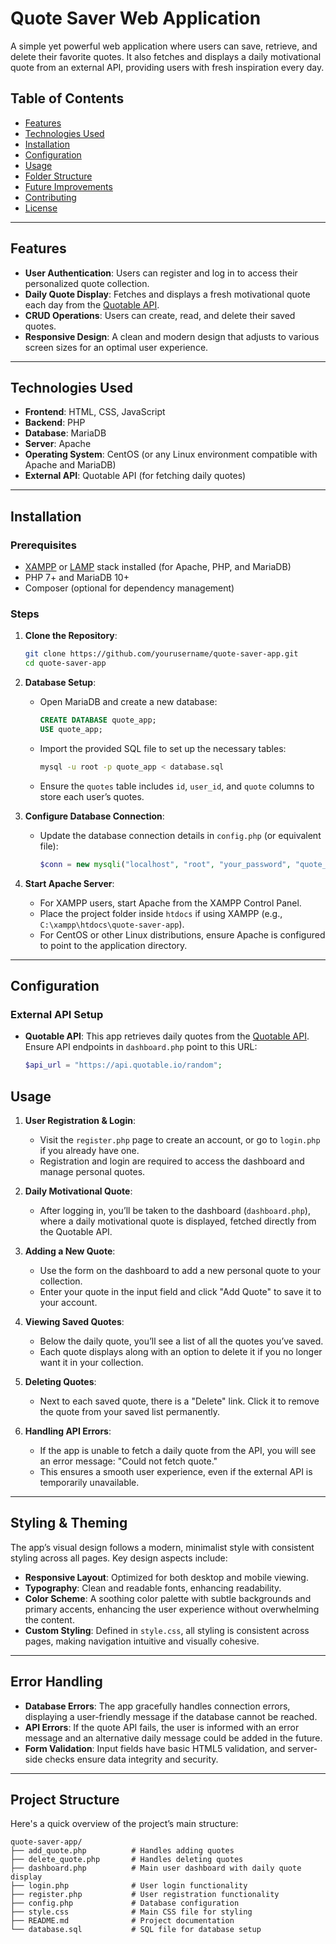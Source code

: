 # Quote Saver Web Application

A simple yet powerful web application where users can save, retrieve, and delete their favorite quotes. It also fetches and displays a daily motivational quote from an external API, providing users with fresh inspiration every day.

## Table of Contents
- [Features](#features)
- [Technologies Used](#technologies-used)
- [Installation](#installation)
- [Configuration](#configuration)
- [Usage](#usage)
- [Folder Structure](#folder-structure)
- [Future Improvements](#future-improvements)
- [Contributing](#contributing)
- [License](#license)

---

## Features

- **User Authentication**: Users can register and log in to access their personalized quote collection.
- **Daily Quote Display**: Fetches and displays a fresh motivational quote each day from the [Quotable API](https://api.quotable.io/).
- **CRUD Operations**: Users can create, read, and delete their saved quotes.
- **Responsive Design**: A clean and modern design that adjusts to various screen sizes for an optimal user experience.

---

## Technologies Used

- **Frontend**: HTML, CSS, JavaScript
- **Backend**: PHP
- **Database**: MariaDB
- **Server**: Apache
- **Operating System**: CentOS (or any Linux environment compatible with Apache and MariaDB)
- **External API**: Quotable API (for fetching daily quotes)

---

## Installation

### Prerequisites

- [XAMPP](https://www.apachefriends.org/index.html) or [LAMP](https://www.linode.com/docs/guides/lamp-stack-on-centos/) stack installed (for Apache, PHP, and MariaDB)
- PHP 7+ and MariaDB 10+
- Composer (optional for dependency management)

### Steps

1. **Clone the Repository**:
   ```bash
   git clone https://github.com/yourusername/quote-saver-app.git
   cd quote-saver-app
   ```
2. **Database Setup**:
   - Open MariaDB and create a new database:
     ```sql
     CREATE DATABASE quote_app;
     USE quote_app;
     ```
   - Import the provided SQL file to set up the necessary tables:
     ```bash
     mysql -u root -p quote_app < database.sql
     ```
   - Ensure the `quotes` table includes `id`, `user_id`, and `quote` columns to store each user’s quotes.
    
3. **Configure Database Connection**:
   - Update the database connection details in `config.php` (or equivalent file):
     ```php
     $conn = new mysqli("localhost", "root", "your_password", "quote_app");
     ```

4. **Start Apache Server**:
   - For XAMPP users, start Apache from the XAMPP Control Panel.
   - Place the project folder inside `htdocs` if using XAMPP (e.g., `C:\xampp\htdocs\quote-saver-app`).
   - For CentOS or other Linux distributions, ensure Apache is configured to point to the application directory.

---

## Configuration

### External API Setup

- **Quotable API**: This app retrieves daily quotes from the [Quotable API](https://api.quotable.io/random). Ensure API endpoints in `dashboard.php` point to this URL:
  ```php
  $api_url = "https://api.quotable.io/random";
  ```
## Usage

1. **User Registration & Login**:
   - Visit the `register.php` page to create an account, or go to `login.php` if you already have one.
   - Registration and login are required to access the dashboard and manage personal quotes.

2. **Daily Motivational Quote**:
   - After logging in, you’ll be taken to the dashboard (`dashboard.php`), where a daily motivational quote is displayed, fetched directly from the Quotable API.

3. **Adding a New Quote**:
   - Use the form on the dashboard to add a new personal quote to your collection.
   - Enter your quote in the input field and click "Add Quote" to save it to your account.

4. **Viewing Saved Quotes**:
   - Below the daily quote, you’ll see a list of all the quotes you’ve saved.
   - Each quote displays along with an option to delete it if you no longer want it in your collection.

5. **Deleting Quotes**:
   - Next to each saved quote, there is a "Delete" link. Click it to remove the quote from your saved list permanently.

6. **Handling API Errors**:
   - If the app is unable to fetch a daily quote from the API, you will see an error message: "Could not fetch quote."
   - This ensures a smooth user experience, even if the external API is temporarily unavailable.

---

## Styling & Theming

The app’s visual design follows a modern, minimalist style with consistent styling across all pages. Key design aspects include:

- **Responsive Layout**: Optimized for both desktop and mobile viewing.
- **Typography**: Clean and readable fonts, enhancing readability.
- **Color Scheme**: A soothing color palette with subtle backgrounds and primary accents, enhancing the user experience without overwhelming the content.
- **Custom Styling**: Defined in `style.css`, all styling is consistent across pages, making navigation intuitive and visually cohesive.

---

## Error Handling

- **Database Errors**: The app gracefully handles connection errors, displaying a user-friendly message if the database cannot be reached.
- **API Errors**: If the quote API fails, the user is informed with an error message and an alternative daily message could be added in the future.
- **Form Validation**: Input fields have basic HTML5 validation, and server-side checks ensure data integrity and security.

--- 

## Project Structure

Here's a quick overview of the project’s main structure:

```plaintext
quote-saver-app/
├── add_quote.php          # Handles adding quotes
├── delete_quote.php       # Handles deleting quotes
├── dashboard.php          # Main user dashboard with daily quote display
├── login.php              # User login functionality
├── register.php           # User registration functionality
├── config.php             # Database configuration
├── style.css              # Main CSS file for styling
├── README.md              # Project documentation
└── database.sql           # SQL file for database setup
```
